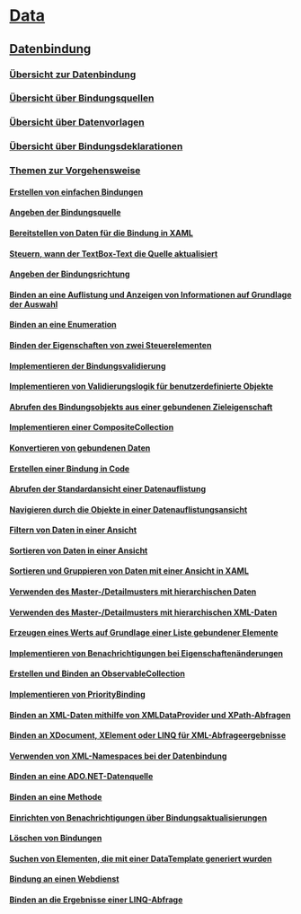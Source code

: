 # [Data](index.md)
## [Datenbindung](data-binding-wpf.md)
### [Übersicht zur Datenbindung](data-binding-overview.md)
### [Übersicht über Bindungsquellen](binding-sources-overview.md)
### [Übersicht über Datenvorlagen](data-templating-overview.md)
### [Übersicht über Bindungsdeklarationen](binding-declarations-overview.md)
### [Themen zur Vorgehensweise](data-binding-how-to-topics.md)
#### [Erstellen von einfachen Bindungen](how-to-create-a-simple-binding.md)
#### [Angeben der Bindungsquelle](how-to-specify-the-binding-source.md)
#### [Bereitstellen von Daten für die Bindung in XAML](how-to-make-data-available-for-binding-in-xaml.md)
#### [Steuern, wann der TextBox-Text die Quelle aktualisiert](how-to-control-when-the-textbox-text-updates-the-source.md)
#### [Angeben der Bindungsrichtung](how-to-specify-the-direction-of-the-binding.md)
#### [Binden an eine Auflistung und Anzeigen von Informationen auf Grundlage der Auswahl](how-to-bind-to-a-collection-and-display-information-based-on-selection.md)
#### [Binden an eine Enumeration](how-to-bind-to-an-enumeration.md)
#### [Binden der Eigenschaften von zwei Steuerelementen](how-to-bind-the-properties-of-two-controls.md)
#### [Implementieren der Bindungsvalidierung](how-to-implement-binding-validation.md)
#### [Implementieren von Validierungslogik für benutzerdefinierte Objekte](how-to-implement-validation-logic-on-custom-objects.md)
#### [Abrufen des Bindungsobjekts aus einer gebundenen Zieleigenschaft](how-to-get-the-binding-object-from-a-bound-target-property.md)
#### [Implementieren einer CompositeCollection](how-to-implement-a-compositecollection.md)
#### [Konvertieren von gebundenen Daten](how-to-convert-bound-data.md)
#### [Erstellen einer Bindung in Code](how-to-create-a-binding-in-code.md)
#### [Abrufen der Standardansicht einer Datenauflistung](how-to-get-the-default-view-of-a-data-collection.md)
#### [Navigieren durch die Objekte in einer Datenauflistungsansicht](how-to-navigate-through-the-objects-in-a-data-collectionview.md)
#### [Filtern von Daten in einer Ansicht](how-to-filter-data-in-a-view.md)
#### [Sortieren von Daten in einer Ansicht](how-to-sort-data-in-a-view.md)
#### [Sortieren und Gruppieren von Daten mit einer Ansicht in XAML](how-to-sort-and-group-data-using-a-view-in-xaml.md)
#### [Verwenden des Master-/Detailmusters mit hierarchischen Daten](how-to-use-the-master-detail-pattern-with-hierarchical-data.md)
#### [Verwenden des Master-/Detailmusters mit hierarchischen XML-Daten](how-to-use-the-master-detail-pattern-with-hierarchical-xml-data.md)
#### [Erzeugen eines Werts auf Grundlage einer Liste gebundener Elemente](how-to-produce-a-value-based-on-a-list-of-bound-items.md)
#### [Implementieren von Benachrichtigungen bei Eigenschaftenänderungen](how-to-implement-property-change-notification.md)
#### [Erstellen und Binden an ObservableCollection](how-to-create-and-bind-to-an-observablecollection.md)
#### [Implementieren von PriorityBinding](how-to-implement-prioritybinding.md)
#### [Binden an XML-Daten mithilfe von XMLDataProvider und XPath-Abfragen](how-to-bind-to-xml-data-using-an-xmldataprovider-and-xpath-queries.md)
#### [Binden an XDocument, XElement oder LINQ für XML-Abfrageergebnisse](how-to-bind-to-xdocument-xelement-or-linq-for-xml-query-results.md)
#### [Verwenden von XML-Namespaces bei der Datenbindung](how-to-use-xml-namespaces-in-data-binding.md)
#### [Binden an eine ADO.NET-Datenquelle](how-to-bind-to-an-ado-net-data-source.md)
#### [Binden an eine Methode](how-to-bind-to-a-method.md)
#### [Einrichten von Benachrichtigungen über Bindungsaktualisierungen](how-to-set-up-notification-of-binding-updates.md)
#### [Löschen von Bindungen](how-to-clear-bindings.md)
#### [Suchen von Elementen, die mit einer DataTemplate generiert wurden](how-to-find-datatemplate-generated-elements.md)
#### [Bindung an einen Webdienst](how-to-bind-to-a-web-service.md)
#### [Binden an die Ergebnisse einer LINQ-Abfrage](how-to-bind-to-the-results-of-a-linq-query.md)

